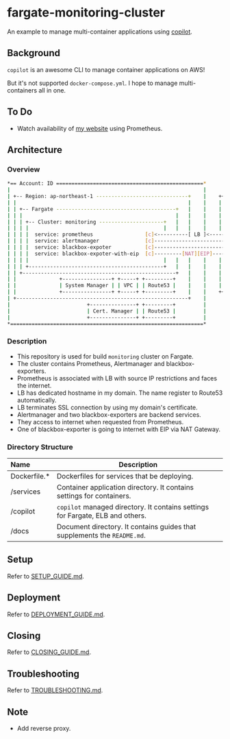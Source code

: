 # fargate-monitoring-cluster

An example to manage multi-container applications using [copilot](https://github.com/aws/copilot-cli).

## Background

`copilot` is an awesome CLI to manage container applications on AWS!

But it's not supported `docker-compose.yml`. I hope to manage multi-containers all in one.

## To Do

- Watch availability of [my website](https://umatare5.netlify.app) using Prometheus.

## Architecture

### Overview

```bash
*== Account: ID ================================================*
|                                                               |
| +-- Region: ap-northeast-1 ------------------------------+    |    +~~~~~~ Internet ~~~~~~+
| |                                                        |    |    |                      |
| | +-- Fargate ---------------------------------------+   |    |    |       +---------+    |
| | |                                                  |   |    |    |  +----+ Browser |    |
| | | +-- Cluster: monitoring ---------------------+   |   |    |    |  |    +---------+    |
| | | |                                            |   |   |    |    |  |                   |
| | | |  service: prometheus                 [c]<----------[ LB ]<------+    +---------+    |
| | | |  service: alertmanager               [c]---------------------------->|  Slack  |    |
| | | |  service: blackbox-expoter           [c]------------------------+    +---------+    |
| | | |  service: blackbox-expoter-with-eip  [c]---------[NAT][EIP]-----+                   |
| | | |                                            |   |   |    |    |  |                   |
| | | +--------------------------------------------+   |   |    |    |  |    +---------+    |
| | +--------------------------------------------------+   |    |    |  +--->| Netlify |    |
| |              +----------------+ +-----+ +---------+    |    |    |       +---------+    |
| |              | System Manager | | VPC | | Route53 |    |    |    |                      |
| |              +----------------+ +-----+ +---------+    |    |    +~~~~~~~~~~~~~~~~~~~~~~+
| +--------------------------------------------------------+    |
|                         +---------------+ +---------+         |
|                         | Cert. Manager | | Route53 |         |
|                         +---------------+ +---------+         |
*===============================================================*
```

### Description

- This repository is used for build `monitoring` cluster on Fargate.
- The cluster contains Prometheus, Alertmanager and blackbox-exporters.
- Prometheus is associated with LB with source IP restrictions and faces the internet.
- LB has dedicated hostname in my domain. The name register to Route53 automatically.
- LB terminates SSL connection by using my domain's certificate.
- Alertmanager and two blackbox-exporters are backend services.
- They access to internet when requested from Prometheus.
- One of blackbox-exporter is going to internet with EIP via NAT Gateway.

### Directory Structure

| Name          | Description                                                                    |
| :------------ | ------------------------------------------------------------------------------ |
| Dockerfile.\* | Dockerfiles for services that be deploying.                                    |
| /services     | Container application directory. It contains settings for containers.          |
| /copilot      | `copilot` managed directory. It contains settings for Fargate, ELB and others. |
| /docs         | Document directory. It contains guides that supplements the `README.md`.       |

## Setup

Refer to [SETUP_GUIDE.md](./docs/SETUP_GUIDE.md).

## Deployment

Refer to [DEPLOYMENT_GUIDE.md](./docs/DEPLOYMENT_GUIDE.md).

## Closing

Refer to [CLOSING_GUIDE.md](./docs/CLOSING_GUIDE.md).

## Troubleshooting

Refer to [TROUBLESHOOTING.md](./docs/TROUBLESHOOTING.md).

## Note

- Add reverse proxy.
